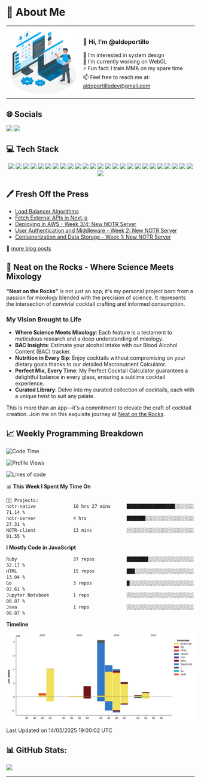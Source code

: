 # 💫 About Me

<div align="center">
  <table>
    <tr>
      <td>
        <img src="./assets/coding.svg" width="300" alt="Aldo Portillo Coding" />
      </td>
      <td align="left">
        <h3>👋 Hi, I’m @aldoportillo</h3>
        <p>👀 I’m interested in system design<br>
        🌱 I’m currently working on WebGL</a><br>
        ⚡ Fun fact: I train MMA on my spare time<br>
        📫 Feel free to reach me at: <a href="mailto:aldoportillodev@gmail.com">aldoportillodev@gmail.com</a></p>
      </td>
    </tr>
  </table>
</div>

<h2 align="">🌐 Socials</h2>
<p align="">
  <a href="https://instagram.com/portillo.mma"><img src="https://img.shields.io/badge/Instagram-%23E4405F.svg?logo=Instagram&logoColor=white" /></a>
  <a href="https://twitter.com/aldoportillodev"><img src="https://img.shields.io/badge/Twitter-%231DA1F2.svg?logo=Twitter&logoColor=white" /></a>
</p>

<h2 align="">💻 Tech Stack</h2>
<p align="center">
  <!-- Languages -->
  <img src="https://img.shields.io/badge/javascript-%23323330.svg?style=for-the-badge&logo=javascript&logoColor=%23F7DF1E" />
  <img src="https://img.shields.io/badge/python-3670A0?style=for-the-badge&logo=python&logoColor=ffdd54" />
  <img src="https://img.shields.io/badge/ruby-%23CC342D.svg?style=for-the-badge&logo=ruby&logoColor=white" />
  <!-- Frontend -->
  <img src="https://img.shields.io/badge/react-%2320232a.svg?style=for-the-badge&logo=react&logoColor=%2361DAFB" />
  <img src="https://img.shields.io/badge/React_Router-CA4245?style=for-the-badge&logo=react-router&logoColor=white" />
  <img src="https://img.shields.io/badge/react_native-%2320232a.svg?style=for-the-badge&logo=react&logoColor=%2361DAFB" />
  <img src="https://img.shields.io/badge/html5-%23E34F26.svg?style=for-the-badge&logo=html5&logoColor=white" />
  <img src="https://img.shields.io/badge/CSS3-%231572B6.svg?style=for-the-badge&logo=css3&logoColor=white" />
  <img src="https://img.shields.io/badge/Pug-FFF?style=for-the-badge&logo=pug&logoColor=A86454" />
  <!-- Backend -->
  <img src="https://img.shields.io/badge/NodeJS-6DA55F?style=for-the-badge&logo=node.js&logoColor=white" />
  <img src="https://img.shields.io/badge/express.js-%23404d59.svg?style=for-the-badge&logo=express&logoColor=%2361DAFB" />
  <img src="https://img.shields.io/badge/NPM-%23000000.svg?style=for-the-badge&logo=npm&logoColor=white" />
  <img src="https://img.shields.io/badge/NODEMON-%23323330.svg?style=for-the-badge&logo=nodemon&logoColor=%BBDEAD" />
  <img src="https://img.shields.io/badge/rails-%23CC0000.svg?style=for-the-badge&logo=ruby-on-rails&logoColor=white" />
  <!-- Databases -->
  <img src="https://img.shields.io/badge/MongoDB-%234ea94b.svg?style=for-the-badge&logo=mongodb&logoColor=white" />
  <img src="https://img.shields.io/badge/mysql-%2300000f.svg?style=for-the-badge&logo=mysql&logoColor=white" />
  <img src="https://img.shields.io/badge/postgres-%23316192.svg?style=for-the-badge&logo=postgresql&logoColor=white" />
  <img src="https://img.shields.io/badge/sqlite-%2307405e.svg?style=for-the-badge&logo=sqlite&logoColor=white" />
  <!-- Tools and Platforms -->
  <img src="https://img.shields.io/badge/Linode-00A95C?style=for-the-badge&logo=linode&logoColor=white" />
  <img src="https://img.shields.io/badge/Render-%46E3B7.svg?style=for-the-badge&logo=render&logoColor=white" />
  <img src="https://img.shields.io/badge/vercel-%23000000.svg?style=for-the-badge&logo=vercel&logoColor=white" />
  <img src="https://img.shields.io/badge/Insomnia-black?style=for-the-badge&logo=insomnia&logoColor=5849BE" />
  <img src="https://img.shields.io/badge/JWT-black?style=for-the-badge&logo=JSON%20web%20tokens" />
  <img src="https://img.shields.io/badge/Figma-%23F24E1E.svg?style=for-the-badge&logo=figma&logoColor=white" />
  <!-- Extras -->
  <img src="https://img.shields.io/badge/Linux-FCC624?style=for-the-badge&logo=linux&logoColor=black" />
  <img src="https://img.shields.io/badge/ESLint-4B3263?style=for-the-badge&logo=eslint&logoColor=white" />
</p>


## 🖊️ Fresh Off the Press

<!--START_SECTION:blog-->
- [Load Balancer Algorithms](https://dev.to/aldoportillo/load-balancer-algorithms-2kbm)
- [Fetch External APIs in Next.js](https://dev.to/aldoportillo/fetch-external-apis-in-nextjs-3gf7)
- [Deploying in AWS - Week 3/4: New NOTR Server](https://dev.to/aldoportillo/deploying-in-aws-week-34-new-notr-server-5b92)
- [User Authentication and Middleware - Week 2: New NOTR Server](https://dev.to/aldoportillo/week-2-new-notr-server-user-authentication-and-middleware-1ai0)
- [Containerization and Data Storage - Week 1: New NOTR Server](https://dev.to/aldoportillo/week-1-new-notr-server-containerization-and-data-storage-3n72)
<!--END_SECTION:blog-->
📘 [more blog posts](https://dev.to/aldoportillo)

## 🥃 Neat on the Rocks - Where Science Meets Mixology

**"Neat on the Rocks"** is not just an app; it's my personal project born from a passion for mixology blended with the precision of science. It represents the intersection of convivial cocktail crafting and informed consumption.

### My Vision Brought to Life

- **Where Science Meets Mixology**: Each feature is a testament to meticulous research and a deep understanding of mixology.
- **BAC Insights**: Estimate your alcohol intake with our Blood Alcohol Content (BAC) tracker.
- **Nutrition in Every Sip**: Enjoy cocktails without compromising on your dietary goals thanks to our detailed Macronutrient Calculator.
- **Perfect Mix, Every Time**: My Perfect Cocktail Calculator guarantees a delightful balance in every glass, ensuring a sublime cocktail experience.
- **Curated Library**: Delve into my curated collection of cocktails, each with a unique twist to suit any palate.

This is more than an app—it's a commitment to elevate the craft of cocktail creation. Join me on this exquisite journey at [Neat on the Rocks](https://www.neatonthe.rocks/).

## 📈 Weekly Programming Breakdown

<!--START_SECTION:waka-->
![Code Time](http://img.shields.io/badge/Code%20Time-876%20hrs%2042%20mins-blue)

![Profile Views](http://img.shields.io/badge/Profile%20Views-0-blue)

![Lines of code](https://img.shields.io/badge/From%20Hello%20World%20I%27ve%20Written-13.1%20million%20lines%20of%20code-blue)

📊 **This Week I Spent My Time On** 

```text
🐱‍💻 Projects: 
notr-native              10 hrs 27 mins      ██████████████████░░░░░░░   71.14 % 
notr-server              4 hrs               ███████░░░░░░░░░░░░░░░░░░   27.31 % 
NOTR-client              13 mins             ░░░░░░░░░░░░░░░░░░░░░░░░░   01.55 % 
```

**I Mostly Code in JavaScript** 

```text
Ruby                     37 repos            ████████░░░░░░░░░░░░░░░░░   32.17 % 
HTML                     15 repos            ███░░░░░░░░░░░░░░░░░░░░░░   13.04 % 
Go                       3 repos             █░░░░░░░░░░░░░░░░░░░░░░░░   02.61 % 
Jupyter Notebook         1 repo              ░░░░░░░░░░░░░░░░░░░░░░░░░   00.87 % 
Java                     1 repo              ░░░░░░░░░░░░░░░░░░░░░░░░░   00.87 % 
```



**Timeline**

![Lines of Code chart](https://raw.githubusercontent.com/aldoportillo/aldoportillo/main/assets/bar_graph.png)


 Last Updated on 14/05/2025 19:00:02 UTC
<!--END_SECTION:waka-->

## 📊 GitHub Stats:

![](https://github-readme-streak-stats.herokuapp.com/?user=aldoportillo&theme=dark&hide_border=false)

---

<!-- Waka, GPRM and Dev.to-->
